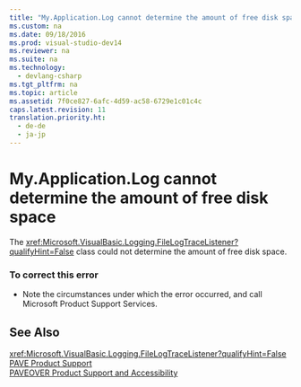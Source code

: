 ```yaml
---
title: "My.Application.Log cannot determine the amount of free disk space"
ms.custom: na
ms.date: 09/18/2016
ms.prod: visual-studio-dev14
ms.reviewer: na
ms.suite: na
ms.technology: 
  - devlang-csharp
ms.tgt_pltfrm: na
ms.topic: article
ms.assetid: 7f0ce827-6afc-4d59-ac58-6729e1c01c4c
caps.latest.revision: 11
translation.priority.ht: 
  - de-de
  - ja-jp
---
```

# My.Application.Log cannot determine the amount of free disk space
The <xref:Microsoft.VisualBasic.Logging.FileLogTraceListener?qualifyHint=False> class could not determine the amount of free disk space.  
  
### To correct this error  
  
-   Note the circumstances under which the error occurred, and call Microsoft Product Support Services.  
  
## See Also  
 <xref:Microsoft.VisualBasic.Logging.FileLogTraceListener?qualifyHint=False>   
 [PAVE Product Support](assetId:///77e75b8b-817d-45bf-9c38-458930d873b4)   
 [PAVEOVER Product Support and Accessibility](assetId:///14e1d293-7b6d-40a6-bf3e-a92f8ee6c88c)